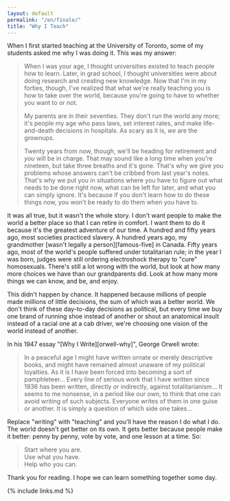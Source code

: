 ```yaml
---
layout: default
permalink: "/en/finale/"
title: "Why I Teach"
---
```


When I first started teaching at the University of Toronto, some of my
students asked me why I was doing it. This was my answer:

> When I was your age, I thought universities existed to teach people
> how to learn. Later, in grad school, I thought universities were about
> doing research and creating new knowledge. Now that I'm in my forties,
> though, I've realized that what we're really teaching you is how to
> take over the world, because you're going to have to whether you want
> to or not.
> 
> My parents are in their seventies. They don't run the world any more;
> it's people my age who pass laws, set interest rates, and make
> life-and-death decisions in hospitals. As scary as it is, *we* are the
> grownups.
> 
> Twenty years from now, though, we'll be heading for retirement and
> *you* will be in charge. That may sound like a long time when you're
> nineteen, but take three breaths and it's gone. That's why we give you
> problems whose answers can't be cribbed from last year's notes. That's
> why we put you in situations where you have to figure out what needs
> to be done right now, what can be left for later, and what you can
> simply ignore. It's because if you don't learn how to do these things
> now, you won't be ready to do them when you have to.

It was all true, but it wasn't the whole story. I don't want people to
make the world a better place so that I can retire in comfort. I want
them to do it because it's the greatest adventure of our time. A
hundred and fifty years ago, most societies practiced slavery. A
hundred years ago, my grandmother [wasn't legally a
person][famous-five] in Canada. Fifty years ago, most of the world's
people suffered under totalitarian rule; in the year I was born,
judges were still ordering electroshock therapy to "cure"
homosexuals. There's still a lot wrong with the world, but look at how
many more choices we have than our grandparents did. Look at how many
more things we can know, and be, and enjoy.

This didn't happen by chance. It happened because millions of people
made millions of little decisions, the sum of which was a better world.
We don't think of these day-to-day decisions as political, but every
time we buy one brand of running shoe instead of another or shout an
anatomical insult instead of a racial one at a cab driver, we're
choosing one vision of the world instead of another.

In his 1947 essay "[Why I Write][orwell-why]", George Orwell wrote:

> In a peaceful age I might have written ornate or merely descriptive
> books, and might have remained almost unaware of my political
> loyalties. As it is I have been forced into becoming a sort of
> pamphleteer... Every line of serious work that I have
> written since 1936 has been written, directly or indirectly, against
> totalitarianism... It seems to me nonsense, in a period
> like our own, to think that one can avoid writing of such subjects.
> Everyone writes of them in one guise or another. It is simply a
> question of which side one takes...

Replace "writing" with "teaching" and you'll have the reason I do what I
do. The world doesn't get better on its own. It gets better because
people make it better: penny by penny, vote by vote, and one lesson at a
time. So:

> Start where you are.
> <br/>
> Use what you have.
> <br/>
> Help who you can.

Thank you for reading. I hope we can learn something together some day.

{% include links.md %}
